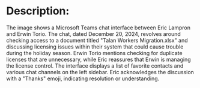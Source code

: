 
# Description:
The image shows a Microsoft Teams chat interface between Eric Lampron and Erwin Torio. The chat, dated December 20, 2024, revolves around checking access to a document titled "Talan Workers Migration.xlsx" and discussing licensing issues within their system that could cause trouble during the holiday season. Erwin Torio mentions checking for duplicate licenses that are unnecessary, while Eric reassures that Erwin is managing the license control. The interface displays a list of favorite contacts and various chat channels on the left sidebar. Eric acknowledges the discussion with a "Thanks" emoji, indicating resolution or understanding.
